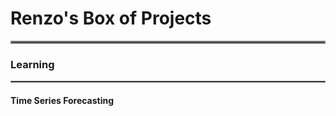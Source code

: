 # Renzo's Box of Projects
<hr style="border:2px solid gray"> </hr>

### Learning
<hr style="border:1px solid gray"> </hr>

#### Time Series Forecasting

